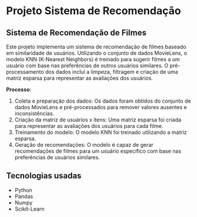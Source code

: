 # Projeto Sistema de Recomendação 

## Sistema de Recomendação de Filmes

Este projeto implementa um sistema de recomendação de filmes baseado em similaridade de usuários. Utilizando o conjunto de dados MovieLens, o modelo KNN (K-Nearest Neighbors) é treinado para sugerir filmes a um usuário com base nas preferências de outros usuários similares. O pré-processamento dos dados inclui a limpeza, filtragem e criação de uma matriz esparsa para representar as avaliações dos usuários.

**Processo**:

1. Coleta e preparação dos dados: Os dados foram obtidos do conjunto de dados MovieLens e pré-processados para remover valores ausentes e inconsistências.
2. Criação da matriz de usuários x itens: Uma matriz esparsa foi criada para representar as avaliações dos usuários para cada filme.
3. Treinamento do modelo: O modelo KNN foi treinado utilizando a matriz esparsa.
4. Geração de recomendações: O modelo é capaz de gerar recomendações de filmes para um usuário específico com base nas preferências de usuários similares.

## Tecnologias usadas
- Python
- Pandas
- Numpy
- Scikit-Learn

